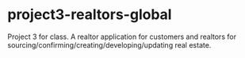 # project3-realtors-global
Project 3 for class. A realtor application for customers and realtors for sourcing/confirming/creating/developing/updating real estate.
